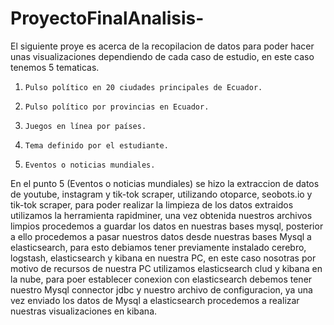 # ProyectoFinalAnalisis-
El siguiente proye es acerca de la recopilacion de datos para poder hacer unas visualizaciones dependiendo de cada caso de estudio, en este caso tenemos 5 tematicas.

1.     Pulso político en 20 ciudades principales de Ecuador.
2.     Pulso político por provincias en Ecuador.
3.     Juegos en línea por países.
4.     Tema definido por el estudiante.
5.     Eventos o noticias mundiales.

En el punto 5 (Eventos o noticias mundiales) se hizo la extraccion de datos de youtube, instagram y tik-tok scraper, utilizando otoparce, seobots.io y tik-tok scraper, 
para poder realizar la limpieza de los datos extraidos utilizamos la herramienta rapidminer, una vez obtenida nuestros archivos limpios procedemos a guardar los datos 
en nuestras bases mysql, posterior a ello procedemos a pasar nuestros datos desde nuestras bases Mysql a elasticsearch, para esto debiamos tener previamente instalado 
cerebro, logstash, elasticsearch y kibana en nuestra PC, en este caso nosotras por motivo de recursos de nuestra PC utilizamos elasticsearch clud y kibana en la nube, 
para poer establecer conexion con elasticsearch debemos tener nuestro Mysql connector jdbc y nuestro archivo de configuracion, ya una vez enviado los datos de Mysql a 
elasticsearch procedemos a realizar nuestras visualizaciones en kibana.   
 
